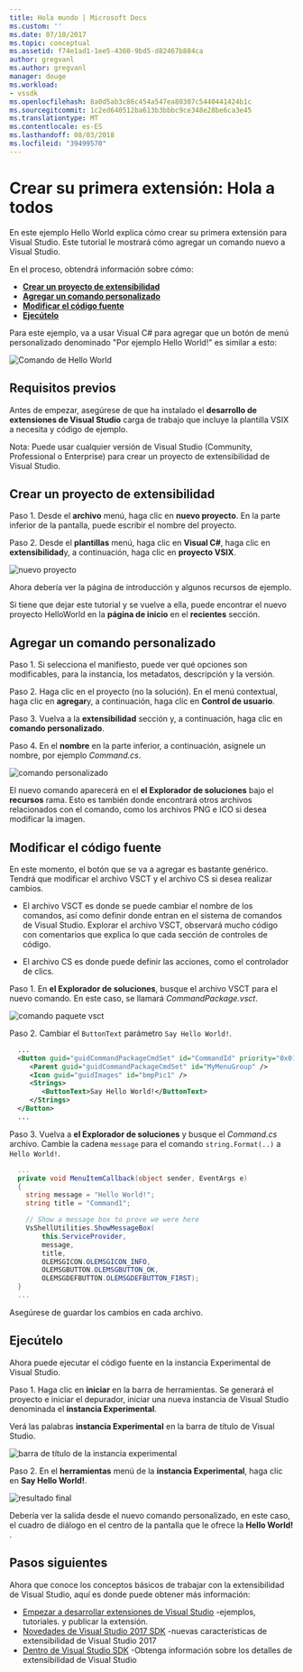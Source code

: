```yaml
---
title: Hola mundo | Microsoft Docs
ms.custom: ''
ms.date: 07/10/2017
ms.topic: conceptual
ms.assetid: f74e1ad1-1ee5-4360-9bd5-d82467b884ca
author: gregvanl
ms.author: gregvanl
manager: douge
ms.workload:
- vssdk
ms.openlocfilehash: 8a0d5ab3c86c454a547ea80307c5440441424b1c
ms.sourcegitcommit: 1c2ed640512ba613b3bbbc9ce348e28be6ca3e45
ms.translationtype: MT
ms.contentlocale: es-ES
ms.lasthandoff: 08/03/2018
ms.locfileid: "39499570"
---
```

# <a name="create-your-first-extension-hello-world"></a>Crear su primera extensión: Hola a todos

En este ejemplo Hello World explica cómo crear su primera extensión para Visual Studio. Este tutorial le mostrará cómo agregar un comando nuevo a Visual Studio.

En el proceso, obtendrá información sobre cómo:

* **[Crear un proyecto de extensibilidad](#create-an-extensibility-project)**
* **[Agregar un comando personalizado](#add-a-custom-command)**
* **[Modificar el código fuente](#modify-the-source-code)**
* **[Ejecútelo](#run-it)**

Para este ejemplo, va a usar Visual C# para agregar que un botón de menú personalizado denominado "Por ejemplo Hello World!" es similar a esto:

![Comando de Hello World](media/hello-world-say-hello-world.png)

## <a name="prerequisites"></a>Requisitos previos

Antes de empezar, asegúrese de que ha instalado el **desarrollo de extensiones de Visual Studio** carga de trabajo que incluye la plantilla VSIX a necesita y código de ejemplo.

Nota: Puede usar cualquier versión de Visual Studio (Community, Professional o Enterprise) para crear un proyecto de extensibilidad de Visual Studio.

## <a name="create-an-extensibility-project"></a>Crear un proyecto de extensibilidad

Paso 1. Desde el **archivo** menú, haga clic en **nuevo proyecto**. En la parte inferior de la pantalla, puede escribir el nombre del proyecto.

Paso 2. Desde el **plantillas** menú, haga clic en **Visual C#**, haga clic en **extensibilidad**y, a continuación, haga clic en **proyecto VSIX**.

![nuevo proyecto](media/hello-world-new-project.png)

Ahora debería ver la página de introducción y algunos recursos de ejemplo.

Si tiene que dejar este tutorial y se vuelve a ella, puede encontrar el nuevo proyecto HelloWorld en la **página de inicio** en el **recientes** sección.

## <a name="add-a-custom-command"></a>Agregar un comando personalizado

Paso 1. Si selecciona el manifiesto, puede ver qué opciones son modificables, para la instancia, los metadatos, descripción y la versión.

Paso 2. Haga clic en el proyecto (no la solución). En el menú contextual, haga clic en **agregar**y, a continuación, haga clic en **Control de usuario**.

Paso 3. Vuelva a la **extensibilidad** sección y, a continuación, haga clic en **comando personalizado**.

Paso 4. En el **nombre** en la parte inferior, a continuación, asígnele un nombre, por ejemplo *Command.cs*.

![comando personalizado](media/hello-world-custom-command.png)

El nuevo comando aparecerá en el **el Explorador de soluciones** bajo el **recursos** rama. Esto es también donde encontrará otros archivos relacionados con el comando, como los archivos PNG e ICO si desea modificar la imagen.

## <a name="modify-the-source-code"></a>Modificar el código fuente

En este momento, el botón que se va a agregar es bastante genérico. Tendrá que modificar el archivo VSCT y el archivo CS si desea realizar cambios.

* El archivo VSCT es donde se puede cambiar el nombre de los comandos, así como definir donde entran en el sistema de comandos de Visual Studio. Explorar el archivo VSCT, observará mucho código con comentarios que explica lo que cada sección de controles de código.

* El archivo CS es donde puede definir las acciones, como el controlador de clics.

Paso 1. En **el Explorador de soluciones**, busque el archivo VSCT para el nuevo comando. En este caso, se llamará *CommandPackage.vsct*.

![comando paquete vsct](media/hello-world-command-package-vsct.png)

Paso 2. Cambiar el `ButtonText` parámetro `Say Hello World!`.

```xml
  ...
  <Button guid="guidCommandPackageCmdSet" id="CommandId" priority="0x0100" type="Button">
     <Parent guid="guidCommandPackageCmdSet" id="MyMenuGroup" />
     <Icon guid="guidImages" id="bmpPic1" />
     <Strings>
        <ButtonText>Say Hello World!</ButtonText>
     </Strings>
  </Button>
  ...
```

Paso 3. Vuelva a **el Explorador de soluciones** y busque el *Command.cs* archivo. Cambie la cadena `message` para el comando `string.Format(..)` a `Hello World!`.

```csharp
  ...
  private void MenuItemCallback(object sender, EventArgs e)
  {
    string message = "Hello World!";
    string title = "Command1";

    // Show a message box to prove we were here
    VsShellUtilities.ShowMessageBox(
        this.ServiceProvider,
        message,
        title,
        OLEMSGICON.OLEMSGICON_INFO,
        OLEMSGBUTTON.OLEMSGBUTTON_OK,
        OLEMSGDEFBUTTON.OLEMSGDEFBUTTON_FIRST);
  }
  ...
```

Asegúrese de guardar los cambios en cada archivo.

## <a name="run-it"></a>Ejecútelo

Ahora puede ejecutar el código fuente en la instancia Experimental de Visual Studio.

Paso 1. Haga clic en **iniciar** en la barra de herramientas. Se generará el proyecto e iniciar el depurador, iniciar una nueva instancia de Visual Studio denominada el **instancia Experimental**.

Verá las palabras **instancia Experimental** en la barra de título de Visual Studio.

![barra de título de la instancia experimental](media/hello-world-exp-instance.png)

Paso 2. En el **herramientas** menú de la **instancia Experimental**, haga clic en **Say Hello World!**.

![resultado final](media/hello-world-final-result.png)

Debería ver la salida desde el nuevo comando personalizado, en este caso, el cuadro de diálogo en el centro de la pantalla que le ofrece la **Hello World!** .

## <a name="next-steps"></a>Pasos siguientes

Ahora que conoce los conceptos básicos de trabajar con la extensibilidad de Visual Studio, aquí es donde puede obtener más información:

* [Empezar a desarrollar extensiones de Visual Studio](starting-to-develop-visual-studio-extensions.md) -ejemplos, tutoriales. y publicar la extensión.
* [Novedades de Visual Studio 2017 SDK](what-s-new-in-the-visual-studio-2017-sdk.md) -nuevas características de extensibilidad de Visual Studio 2017
* [Dentro de Visual Studio SDK](internals/inside-the-visual-studio-sdk.md) -Obtenga información sobre los detalles de extensibilidad de Visual Studio